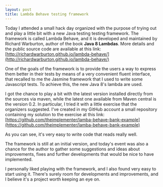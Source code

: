 ```yaml
---
layout: post
title: Lambda Behave testing framework
---
```


Today I attended a small hack day organized with the purpose of trying out and play a little bit with a new Java testing testing framework. The framework is called Lambda Behave, and it is developed and maintained by Richard Warburton, author of the book **Java 8 Lambdas**. More details and the public source code are available at this link: [http://richardwarburton.github.io/lambda-behave/](http://richardwarburton.github.io/lambda-behave/)

One of the goals of the framework is to provide the users a way to express them better in their tests by means of a very convenient fluent interface, that recalled to me the Jasmine framework that I used to write some Javascript tests.
To achieve this, the new Java 8's lambda are used.

I got the chance to play a bit with the latest version installed directly from the sources via maven, while the latest one available from Maven central is the version 0.2.
In particular, I tried it with a little exercise that the organizers suggested. I've created in my GitHub account a small repository containing my solution to the exercise at this link: [https://github.com/theimplementer/lamba-behave-bank-example](https://github.com/theimplementer/lamba-behave-bank-example)

As you can see, it's very easy to write code that reads really well.

The framework is still at an initial version, and today's event was also a chance for the author to gather some suggestions and ideas about improvements, fixes and further developments that would be nice to have implemented.

I personally liked playing with the framework, and I also found very easy to start using it. There's surely room for developments and improvements, and I believe it's a project worth keeping an eye on.
